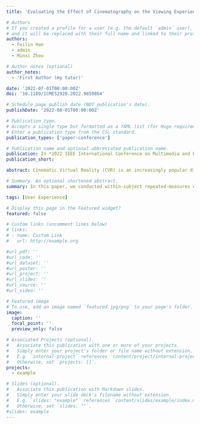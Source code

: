 ```yaml
---
title: 'Evaluating the Effect of Cinematography on the Viewing Experience in Immersive Environment'

# Authors
# If you created a profile for a user (e.g. the default `admin` user), write the username (folder name) here
# and it will be replaced with their full name and linked to their profile.
authors:
  - Feilin Han
  - admin
  - Minxi Zhou

# Author notes (optional)
author_notes:
  - 'First Author (my tutor)'

date: '2022-07-01T00:00:00Z'
doi: '10.1109/ICME52920.2022.9859864'

# Schedule page publish date (NOT publication's date).
publishDate: '2022-08-01T00:00:00Z'

# Publication type.
# Accepts a single type but formatted as a YAML list (for Hugo requirements).
# Enter a publication type from the CSL standard.
publication_types: ['paper-conference']

# Publication name and optional abbreviated publication name.
publication: In *2022 IEEE International Conference on Multimedia and Expo (ICME)*
publication_short: 

abstract: Cinematic Virtual Reality (CVR) is an increasingly popular digital art production technology that could enhance the sense of presence when a viewer explores immersive environments. There are three important viewing-experience-related aspects, attention, sustainability, and guidance, which can be affected by the cinematography principles. Attention indicates whether the viewer is focusing on the storytelling-related region or not. Sustainability refers to viewers' ability to continuously watch the CVR content, and guidance affects the understanding of the narrative. In this paper, we conducted within-subject repeated-measures experiments on 22 participants in an HMD-based immersive environment, to explore the correlation between viewing experience and comprehensive factors. According to experimental results, we suggest an attention-comfort-understanding analysis paradigm for directing the CVR shot, which could help creators effectively attract viewers' attention, minimize the cybersickness, and deepen their understanding of narratives.

# Summary. An optional shortened abstract.
summary: In this paper, we conducted within-subject repeated-measures experiments on 22 participants in an HMD-based immersive environment, to explore the correlation between viewing experience and comprehensive factors.

tags: [User Experience]

# Display this page in the Featured widget?
featured: false

# Custom links (uncomment lines below)
# links:
# - name: Custom Link
#   url: http://example.org

#url_pdf: ''
#url_code: ''
#url_dataset: ''
#url_poster: ''
#url_project: ''
#url_slides: ''
#url_source: ''
#url_video: ''

# Featured image
# To use, add an image named `featured.jpg/png` to your page's folder.
image:
  caption: ''
  focal_point: ''
  preview_only: false

# Associated Projects (optional).
#   Associate this publication with one or more of your projects.
#   Simply enter your project's folder or file name without extension.
#   E.g. `internal-project` references `content/project/internal-project/index.md`.
#   Otherwise, set `projects: []`.
projects:
  - example

# Slides (optional).
#   Associate this publication with Markdown slides.
#   Simply enter your slide deck's filename without extension.
#   E.g. `slides: "example"` references `content/slides/example/index.md`.
#   Otherwise, set `slides: ""`.
#slides: example
---
```

